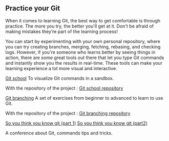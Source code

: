 ## Practice your Git

When it comes to learning Git, the best way to get comfortable is through practice. The more you try, the better you'll get at it. Don't be afraid of making mistakes they’re part of the learning process!

You can start by experimenting with your own personal repository, where you can try creating branches, merging, fetching, rebasing, and checking logs. However, if you're someone who learns better by seeing things in action, there are some great tools out there that let you type Git commands and instantly show you the results in real-time. These tools can make your learning experience a lot more visual and interactive.

[Git school](https://git-school.github.io/visualizing-git/)
To visualize Git commands in a sandbox.

With the repository of the project : [Git school repository](https://github.com/git-school/visualizing-git)

[Git branching](https://learngitbranching.js.org/)
A set of exercises from beginner to advanced to learn to use Git.

With the repository of the project : [Git branching repository](https://github.com/pcottle/learnGitBranching)

[So you think you know git (part 1)](https://www.youtube.com/watch?v=aolI_Rz0ZqY)
[So you think you know git (part2)](https://www.youtube.com/watch?v=Md44rcw13k4)

A conference about Git, commands tips and tricks.